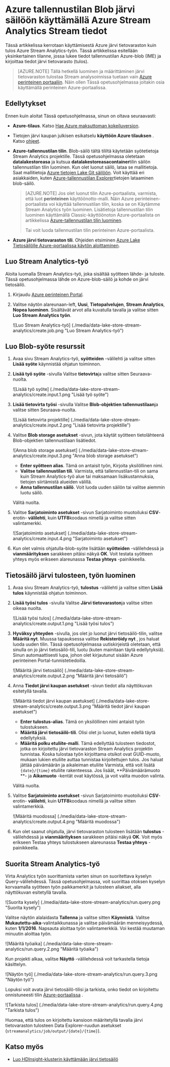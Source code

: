 <properties
   pageTitle="Tietoja Stream Analytics virtauttaa järvi säilöön | Azure"
   description="Azure Stream Analytics avulla stream tietojen Azure järvi tietosäilö"
   services="data-lake-store,stream-analytics" 
   documentationCenter=""
   authors="nitinme"
   manager="jhubbard"
   editor="cgronlun"/>

<tags
   ms.service="data-lake-store"
   ms.devlang="na"
   ms.topic="article"
   ms.tgt_pltfrm="na"
   ms.workload="big-data"
   ms.date="07/07/2016"
   ms.author="nitinme"/>

# <a name="stream-data-from-azure-storage-blob-into-data-lake-store-using-azure-stream-analytics"></a>Azure tallennustilan Blob järvi säilöön käyttämällä Azure Stream Analytics Stream tiedot

Tässä artikkelissa kerrotaan käyttämisestä Azure järvi tietovaraston kuin tulos Azure Stream Analytics-työn. Tässä artikkelissa esitellään yksinkertainen tilanne, jossa lukee tiedot tallennustilan Azure-blob (IME) ja kirjoittaa tiedot järvi tietovarasto (tulos).

>[AZURE.NOTE] Tällä hetkellä luominen ja määrittäminen järvi tietovaraston tulostaa Stream analysoinnissa tuetaan vain [Azure perinteinen portaaliin](https://manage.windowsazure.com). Näin ollen Tässä opetusohjelmassa joitakin osia käyttämällä perinteinen Azure-portaalissa.

## <a name="prerequisites"></a>Edellytykset

Ennen kuin aloitat Tässä opetusohjelmassa, sinun on oltava seuraavasti:

- **Azure-tilaus**. Katso [Hae Azure maksuttoman kokeiluversion](https://azure.microsoft.com/pricing/free-trial/).

- Tietojen järvi kaupan julkisen esikatselu **käyttöön Azure tilauksen** . Katso [ohjeet](data-lake-store-get-started-portal.md#signup).

- **Azure-tallennustilan tilin**. Blob-säilö tältä tililtä käytetään syötetietoja Stream Analytics projektille. Tässä opetusohjelmassa oletetaan **datalakestoreasa** ja kutsua **datalakestoreasacontainer**tilin säilön tallennustilan tilin luominen. Kun olet luonut säilö, lataa se mallitietoja. Saat mallitietoja [Azure tietojen Lake Git säilöön](https://github.com/Azure/usql/tree/master/Examples/Samples/Data/AmbulanceData/Drivers.txt). Voit käyttää eri asiakkaiden, kuten [Azure-tallennustilan Explorer](http://storageexplorer.com/)tietojen lataaminen blob-säilö.

    >[AZURE.NOTE] Jos olet luonut tilin Azure-portaalista, varmista, että luot **perinteinen** käyttöönotto-malli. Näin Azure perinteinen-portaalista voi käyttää tallennustilan tilin, koska se on Käytämme Stream Analytics työn luominen. Lisätietoja tallennustilan tilin luominen käyttämällä Classic-käyttöönoton Azure-portaalista on artikkelissa [Azure-tallennustilan tilin luominen](../storage/storage-create-storage-account/#create-a-storage-account).
    >
    > Tai voit luoda tallennustilan tilin perinteinen Azure-portaalista.

- **Azure järvi tietovaraston tili**. Ohjeiden etsiminen [Azure Lake Tietosäilölle Azure-portaalissa käytön aloittaminen](data-lake-store-get-started-portal.md).  


## <a name="create-a-stream-analytics-job"></a>Luo Stream Analytics-työ

Aloita luomalla Stream Analytics-työ, joka sisältää syötteen lähde- ja tuloste. Tässä opetusohjelmassa lähde on Azure-blob-säilö ja kohde on järvi tietosäilö.

1. Kirjaudu [Azure perinteinen Portal](https://manage.windowsazure.com).

2. Valitse näytön alareunaan-left, **Uusi**, **Tietopalvelujen**, **Stream Analytics**, **Nopea luominen**. Sisältävät arvot alla kuvatulla tavalla ja valitse sitten **Luo Stream Analytics työn**.

    ![Luo Stream Analytics-työ] (./media/data-lake-store-stream-analytics/create.job.png "Luo Stream Analytics-työ")

## <a name="create-a-blob-input-for-the-job"></a>Luo Blob-syöte resurssit

1. Avaa sivu Stream Analytics-työ, **syötteiden** -välilehti ja valitse sitten **Lisää syöte** käynnistää ohjatun toiminnon.

2. **Lisää työ syöte** -sivulla Valitse **tietovirta**ja valitse sitten Seuraava-nuolta.

    ![Lisää työ syöte] (./media/data-lake-store-stream-analytics/create.input.1.png "Lisää työ syöte")

3. **Lisää tietovirta työsi** -sivulla Valitse **Blob-objektien tallennustilaan**ja valitse sitten Seuraava-nuolta.

    ![Lisää tietovirta projektille] (./media/data-lake-store-stream-analytics/create.input.2.png "Lisää tietovirta projektille")

4. Valitse **Blob storage asetukset** -sivun, jota käytät syötteen tietolähteenä Blob-objektien tallennustilaan lisätiedot.

    ![Anna blob storage asetukset] (./media/data-lake-store-stream-analytics/create.input.3.png "Anna blob storage asetukset")

    * **Enter syötteen alias**. Tämä on antaisit työn, Kirjoita yksilöllinen nimi.
    * **Valitse tallennustilan tili**. Varmista, että tallennustilan-tili on sama kuin Stream Analytics-työ alue tai maksamaan lisäkustannuksia, tietojen siirtämistä alueiden välillä.
    * **Anna tallennustilan säilö**. Voit luoda uuden säilön tai valitse aiemmin luotu säilö.

    Välitä nuolta.

5. Valitse **Sarjatoiminto asetukset** -sivun Sarjatoiminto muotoiluksi **CSV**-erotin- **välilehti**, kuin **UTF8**koodaus nimellä ja valitse sitten valintamerkki.

    ![Sarjatoiminto asetukset] (./media/data-lake-store-stream-analytics/create.input.4.png "Sarjatoiminto asetukset")

6. Kun olet valmis ohjatulla-blob-syöte lisätään **syötteiden** -välilehdessä ja **vianmäärityksen** sarakkeen pitäisi näkyä **OK**. Voit testata syötteen yhteys myös erikseen alareunassa **Testaa yhteys** -painikkeella.

## <a name="create-a-data-lake-store-output-for-the-job"></a>Tietosäilö järvi tulosteen, työn luominen

1. Avaa sivu Stream Analytics-työ, **tulostus** -välilehti ja valitse sitten **Lisää tulos** käynnistää ohjatun toiminnon.

2. **Lisää työsi tulos** -sivulla Valitse **Järvi tietovaraston**ja valitse sitten oikeaa nuolta.

    ![Lisää työsi tulos] (./media/data-lake-store-stream-analytics/create.output.1.png "Lisää työsi tulos")

3. **Hyväksy yhteyden** -sivulla, jos olet jo luonut järvi tietosäilö-tilin, valitse **Määritä nyt**. Muussa tapauksessa valitse **Rekisteröidy nyt** , jos haluat luoda uuden tilin. Tässä opetusohjelmassa uutiskirjeistä oletetaan, että sinulla on jo järvi tietosäilö-tili, luotu (kuten mainitaan täytä edellytyksiä). Sinun automaattisesti lupa, johon olet kirjautunut sisään Azure perinteinen Portal-tunnistetiedoilla.

    ![Määritä järvi tietosäilö] (./media/data-lake-store-stream-analytics/create.output.2.png "Määritä järvi tietosäilö")

4. Anna **Tiedot järvi kaupan asetukset** -sivun tiedot alla näyttökuvan esitetyllä tavalla.

    ![Määritä tiedot järvi kaupan asetukset] (./media/data-lake-store-stream-analytics/create.output.3.png "Määritä tiedot järvi kaupan asetukset")

    * **Enter tulostus-alias**. Tämä on yksilöllinen nimi antaisit työn tulostukseen.
    * **Määritä järvi tietosäilö-tili**. Olisi olet jo luonut, kuten edellä täytä edellytyksiä.
    * **Määritä polku etuliite-malli**. Tämä edellyttää tulosteen tiedostot, jotka on kirjoitettu järvi tietovaraston Stream Analytics projektin tunnistaa. Koska tulostaa työn kirjoittama otsikot ovat GUID-muoto, mukaan lukien etuliite auttaa tunnistaa kirjoitettujen tulos. Jos haluat jättää päivämäärän ja aikaleiman etuliite Varmista, että voit lisätä `{date}/{time}` etuliite rakenteessa. Jos lisäät, **Päivämäärämuoto **- ja **Aikamuoto** -kentät ovat käytössä, ja voit valita muodon valinta.

    Välitä nuolta.

5. Valitse **Sarjatoiminto asetukset** -sivun Sarjatoiminto muotoiluksi **CSV**-erotin- **välilehti**, kuin **UTF8**koodaus nimellä ja valitse sitten valintamerkkiä.

    ![Määritä muodossa] (./media/data-lake-store-stream-analytics/create.output.4.png "Määritä muodossa")

6. Kun olet saanut ohjatulla, järvi tietovaraston tulosteen lisätään **tulostus** -välilehdessä ja **vianmäärityksen** sarakkeen pitäisi näkyä **OK**. Voit myös erikseen Testaa yhteys tulostukseen alareunassa **Testaa yhteys** -painikkeella.

## <a name="run-the-stream-analytics-job"></a>Suorita Stream Analytics-työ

Virta Analytics työn suorittamista varten sinun on suoritettava kyselyn Query-välilehdessä. Tässä opetusohjelmassa, voit suorittaa otoksen kyselyn korvaamalla syötteen työn paikkamerkit ja tulosteen aliakset, alla näyttökuvan esitetyllä tavalla.

![Suorita kysely] (./media/data-lake-store-stream-analytics/run.query.png "Suorita kysely")

Valitse näytön alalaidasta **Tallenna** ja valitse sitten **Käynnistä**. Valitse **Mukautettu-aika**-valintaikkunassa ja valitse päivämäärän menneisyydessä, kuten **1/1/2016**. Napsauta aloittaa työn valintamerkkiä. Voi kestää muutaman minuutin aloittaa työn.

![Määritä työaika] (./media/data-lake-store-stream-analytics/run.query.2.png "Määritä työaika")

Kun projekti alkaa, valitse **Näyttö** -välilehdessä voit tarkastella tietoja käsittelyn.

![Näytön työ] (./media/data-lake-store-stream-analytics/run.query.3.png "Näytön työ")

Lopuksi voit avata järvi tietosäilö-tilisi ja tarkista, onko tiedot on kirjoitettu onnistuneesti tilin [Azure-portaalissa](https://portal.azure.com) .

![Tarkista tulos] (./media/data-lake-store-stream-analytics/run.query.4.png "Tarkista tulos")

Huomaa, että tulos on kirjoitettu kansioon määritetyllä tavalla järvi tietovaraston tulosteen Data Explorer-ruudun asetukset (`streamanalytics/job/output/{date}/{time}`).  

## <a name="see-also"></a>Katso myös

* [Luo HDInsight-klusterin käyttämään järvi tietosäilö](data-lake-store-hdinsight-hadoop-use-portal.md)

